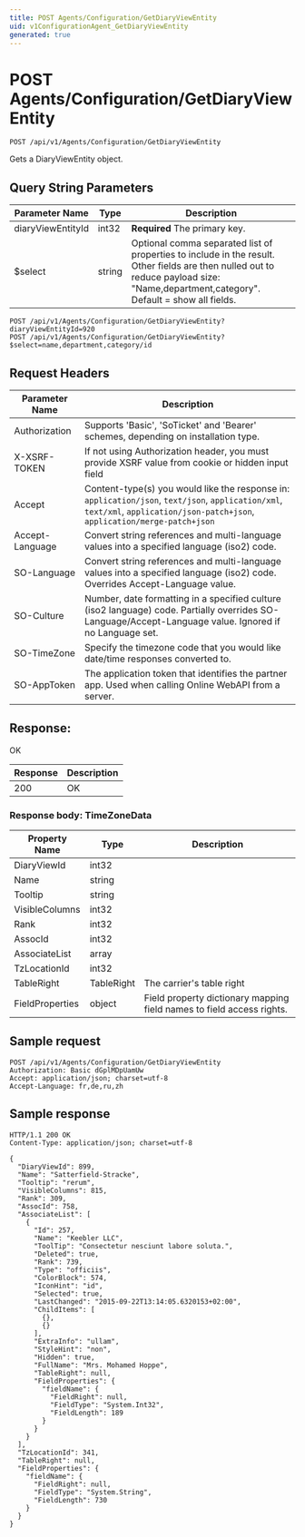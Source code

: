 ```yaml
---
title: POST Agents/Configuration/GetDiaryViewEntity
uid: v1ConfigurationAgent_GetDiaryViewEntity
generated: true
---
```


# POST Agents/Configuration/GetDiaryViewEntity

```http
POST /api/v1/Agents/Configuration/GetDiaryViewEntity
```

Gets a DiaryViewEntity object.







## Query String Parameters

| Parameter Name | Type |  Description |
|----------------|------|--------------|
| diaryViewEntityId | int32 | **Required** The primary key. |
| $select | string |  Optional comma separated list of properties to include in the result. Other fields are then nulled out to reduce payload size: "Name,department,category". Default = show all fields. |

```http
POST /api/v1/Agents/Configuration/GetDiaryViewEntity?diaryViewEntityId=920
POST /api/v1/Agents/Configuration/GetDiaryViewEntity?$select=name,department,category/id
```


## Request Headers

| Parameter Name | Description |
|----------------|-------------|
| Authorization  | Supports 'Basic', 'SoTicket' and 'Bearer' schemes, depending on installation type. |
| X-XSRF-TOKEN   | If not using Authorization header, you must provide XSRF value from cookie or hidden input field |
| Accept         | Content-type(s) you would like the response in: `application/json`, `text/json`, `application/xml`, `text/xml`, `application/json-patch+json`, `application/merge-patch+json` |
| Accept-Language | Convert string references and multi-language values into a specified language (iso2) code. |
| SO-Language | Convert string references and multi-language values into a specified language (iso2) code. Overrides Accept-Language value. |
| SO-Culture | Number, date formatting in a specified culture (iso2 language) code. Partially overrides SO-Language/Accept-Language value. Ignored if no Language set. |
| SO-TimeZone | Specify the timezone code that you would like date/time responses converted to. |
| SO-AppToken | The application token that identifies the partner app. Used when calling Online WebAPI from a server. |


## Response:

OK

| Response | Description |
|----------------|-------------|
| 200 | OK |

### Response body: TimeZoneData

| Property Name | Type |  Description |
|----------------|------|--------------|
| DiaryViewId | int32 |  |
| Name | string |  |
| Tooltip | string |  |
| VisibleColumns | int32 |  |
| Rank | int32 |  |
| AssocId | int32 |  |
| AssociateList | array |  |
| TzLocationId | int32 |  |
| TableRight | TableRight | The carrier's table right |
| FieldProperties | object | Field property dictionary mapping field names to field access rights. |

## Sample request

```http!
POST /api/v1/Agents/Configuration/GetDiaryViewEntity
Authorization: Basic dGplMDpUamUw
Accept: application/json; charset=utf-8
Accept-Language: fr,de,ru,zh
```

## Sample response

```http_
HTTP/1.1 200 OK
Content-Type: application/json; charset=utf-8

{
  "DiaryViewId": 899,
  "Name": "Satterfield-Stracke",
  "Tooltip": "rerum",
  "VisibleColumns": 815,
  "Rank": 309,
  "AssocId": 758,
  "AssociateList": [
    {
      "Id": 257,
      "Name": "Keebler LLC",
      "ToolTip": "Consectetur nesciunt labore soluta.",
      "Deleted": true,
      "Rank": 739,
      "Type": "officiis",
      "ColorBlock": 574,
      "IconHint": "id",
      "Selected": true,
      "LastChanged": "2015-09-22T13:14:05.6320153+02:00",
      "ChildItems": [
        {},
        {}
      ],
      "ExtraInfo": "ullam",
      "StyleHint": "non",
      "Hidden": true,
      "FullName": "Mrs. Mohamed Hoppe",
      "TableRight": null,
      "FieldProperties": {
        "fieldName": {
          "FieldRight": null,
          "FieldType": "System.Int32",
          "FieldLength": 189
        }
      }
    }
  ],
  "TzLocationId": 341,
  "TableRight": null,
  "FieldProperties": {
    "fieldName": {
      "FieldRight": null,
      "FieldType": "System.String",
      "FieldLength": 730
    }
  }
}
```
